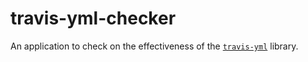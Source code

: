 # travis-yml-checker
An application to check on the effectiveness of the [`travis-yml`](github.com/travis-ci/travis-yml) library.
